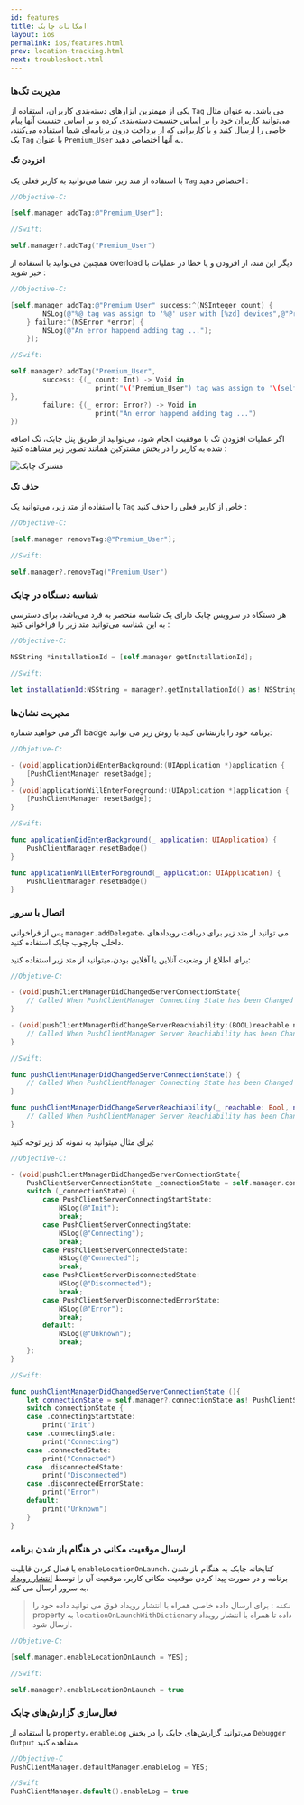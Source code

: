 ```yaml
---
id: features
title: امکانات‌ چابک 
layout: ios
permalink: ios/features.html
prev: location-tracking.html
next: troubleshoot.html
---
```

### مدیریت تگ‌ها
یکی از مهمترین ابزارهای دسته‌بندی کاربران، استفاده از `Tag` می باشد. به عنوان مثال می‌توانید کاربران خود را بر اساس جنسیت دسته‌بندی کرده و بر اساس جنسیت آنها پیام خاصی را ارسال کنید و یا کاربرانی که از پرداخت درون برنامه‌ای شما استفاده می‌کنند، یک `Tag` با عنوان `Premium_User` به آنها اختصاص دهید.

#### افزودن تگ
با استفاده از متد زیر، شما می‌توانید به کاربر فعلی یک `Tag` اختصاص دهید :

```objectivec
//Objective-C:

[self.manager addTag:@"Premium_User"];
```
```swift
//Swift:

self.manager?.addTag("Premium_User")
```
همچنین می‌توانید با استفاده از overload دیگر این متد، از افزودن و یا خطا در عملیات با خبر شوید :
```objectivec
//Objective-C:

[self.manager addTag:@"Premium_User" success:^(NSInteger count) {
        NSLog(@"%@ tag was assign to '%@' user with [%zd] devices",@"Premium_User",self.manager.userId,count);
    } failure:^(NSError *error) {
        NSLog(@"An error happend adding tag ...");
    }];
```
```swift
//Swift:

self.manager?.addTag("Premium_User",
        success: {(_ count: Int) -> Void in
	                 print("\("Premium_User") tag was assign to '\(self.manager?.userId)' user with [\(count)] devices")
},
        failure: {(_ error: Error?) -> Void in
	                 print("An error happend adding tag ...")
})
```
اگر عملیات افزودن تگ با موفقیت انجام شود، می‌توانید از طریق پنل چابک، تگ اضافه شده به کاربر را در بخش مشترکین همانند تصویر زیر مشاهده کنید :

![مشترک چابک](http://uupload.ir/files/ujp8__1x-ios_device.png)
#### حذف تگ
با استفاده از متد زیر، می‌توانید یک `Tag` خاص از کاربر فعلی را حذف کنید :

```objectivec
//Objective-C:

[self.manager removeTag:@"Premium_User"];
```
```swift
//Swift:

self.manager?.removeTag("Premium_User")
```
### شناسه دستگاه در چابک
هر دستگاه در سرویس چابک دارای یک شناسه منحصر به فرد می‌باشد، برای دسترسی به این شناسه می‌توانید متد زیر را فراخوانی کنید :
```objectivec
//Objective-C:

NSString *installationId = [self.manager getInstallationId];
```
``` swift
//Swift:

let installationId:NSString = manager?.getInstallationId() as! NSString

```

###  مدیریت نشان‌ها

اگر می خواهید شماره badge برنامه خود را بازنشانی کنید،با روش زیر می توانید: 

```objectivec
//Objetive-C: 

- (void)applicationDidEnterBackground:(UIApplication *)application { 
	[PushClientManager resetBadge]; 
} 
- (void)applicationWillEnterForeground:(UIApplication *)application { 
	[PushClientManager resetBadge]; 
}
```
```swift
//Swift: 

func applicationDidEnterBackground(_ application: UIApplication) { 
	PushClientManager.resetBadge() 
} 

func applicationWillEnterForeground(_ application: UIApplication) { 
	PushClientManager.resetBadge() 
} 
``` 
### اتصال با سرور


پس از فراخوانی `manager.addDelegate`، می توانید از متد زیر برای دریافت رویدادهای داخلی چارچوب چابک استفاده کنید.

برای اطلاع از وضعیت آنلاین یا آفلاین بودن،میتوانید از متد زیر استفاده کنید:

```objectivec
//Objetive-C: 

- (void)pushClientManagerDidChangedServerConnectionState{
	// Called When PushClientManager Connecting State has been Changed
}

- (void)pushClientManagerDidChangeServerReachiability:(BOOL)reachable networkType:(PushClientServerReachabilityNetworkType)networkType{
	// Called When PushClientManager Server Reachiability has been Changed
}
```
```swift
//Swift:

func pushClientManagerDidChangedServerConnectionState() {
	// Called When PushClientManager Connecting State has been Changed
}

func pushClientManagerDidChangeServerReachiability(_ reachable: Bool, networkType: PushClientServerReachabilityNetworkType) {
	// Called When PushClientManager Server Reachiability has been Changed
}
```
برای مثال میتوانید به نمونه کد زیر توجه کنید:
```objectivec
//Objective-C:

- (void)pushClientManagerDidChangedServerConnectionState{
    PushClientServerConnectionState _connectionState = self.manager.connectionState;
    switch (_connectionState) {
        case PushClientServerConnectingStartState:
            NSLog(@"Init");
            break;
        case PushClientServerConnectingState:
            NSLog(@"Connecting");
            break;
        case PushClientServerConnectedState:
            NSLog(@"Connected");
            break;
        case PushClientServerDisconnectedState:
            NSLog(@"Disconnected");
            break;
        case PushClientServerDisconnectedErrorState:
            NSLog(@"Error");
            break;
        default:
            NSLog(@"Unknown");
            break;
    };
}
```
```swift
//Swift:

func pushClientManagerDidChangedServerConnectionState (){
    let connectionState = self.manager?.connectionState as! PushClientServerConnectionState
    switch connectionState {
    case .connectingStartState:
        print("Init")
    case .connectingState:
        print("Connecting")
    case .connectedState:
        print("Connected")
    case .disconnectedState:
        print("Disconnected")
    case .disconnectedErrorState:
        print("Error")
    default:
        print("Unknown")
    }
}
```

### ارسال موقعیت مکانی در هنگام باز شدن برنامه

با فعال کردن قابلیت `enableLocationOnLaunch`، کتابخانه چابک به هنگام باز شدن برنامه و در صورت پیدا کردن موقعیت مکانی کاربر،‌ موقعیت آن را توسط [انتشار رویداد](/ios/events.html) به سرور ارسال می کند.

> `نکته` : برای ارسال داده خاصی همراه با انتشار رویداد فوق می توانید
> داده خود را property به `locationOnLaunchWithDictionary` داده تا همراه
> با انتشار رویداد ارسال شود.

```objectivec
//Objetive-C: 

[self.manager.enableLocationOnLaunch = YES];
```
```swift
//Swift:

self.manager?.enableLocationOnLaunch = true
```

### فعال‌سازی گزارش‌های چابک

با استفاده از `property`، `enableLog`  می‌توانید گزارش‌های چابک را در بخش `Debugger Output` مشاهده کنید
```objectivec
//Objective-C
PushClientManager.defaultManager.enableLog = YES;
```
```swift
//Swift
PushClientManager.default().enableLog = true
```
